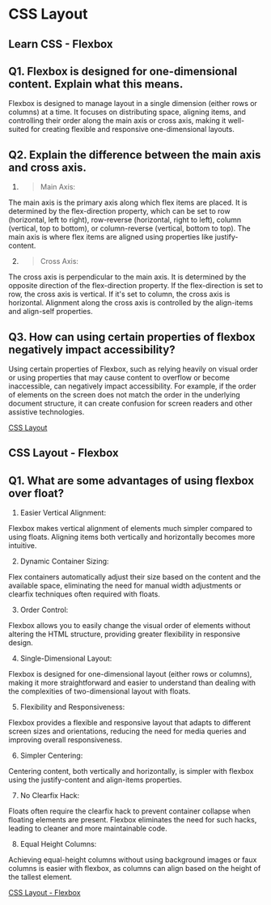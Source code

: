 # CSS Layout

## Learn CSS - Flexbox

## Q1. Flexbox is designed for one-dimensional content. Explain what this means.

Flexbox is designed to manage layout in a single dimension (either rows or columns) at a time. It focuses on distributing space, aligning items, and controlling their order along the main axis or cross axis, making it well-suited for creating flexible and responsive one-dimensional layouts.

## Q2. Explain the difference between the main axis and cross axis.

1) > Main Axis:

The main axis is the primary axis along which flex items are placed.
It is determined by the flex-direction property, which can be set to row (horizontal, left to right), row-reverse (horizontal, right to left), column (vertical, top to bottom), or column-reverse (vertical, bottom to top).
The main axis is where flex items are aligned using properties like justify-content.

2) > Cross Axis:

The cross axis is perpendicular to the main axis.
It is determined by the opposite direction of the flex-direction property.
If the flex-direction is set to row, the cross axis is vertical. If it's set to column, the cross axis is horizontal.
Alignment along the cross axis is controlled by the align-items and align-self properties.

## Q3. How can using certain properties of flexbox negatively impact accessibility?

Using certain properties of Flexbox, such as relying heavily on visual order or using properties that may cause content to overflow or become inaccessible, can negatively impact accessibility. For example, if the order of elements on the screen does not match the order in the underlying document structure, it can create confusion for screen readers and other assistive technologies.

[CSS Layout](https://web.dev/learn/css/flexbox/)

## CSS Layout - Flexbox

## Q1. What are some advantages of using flexbox over float?

1) Easier Vertical Alignment:

Flexbox makes vertical alignment of elements much simpler compared to using floats. Aligning items both vertically and horizontally becomes more intuitive.

2) Dynamic Container Sizing:

Flex containers automatically adjust their size based on the content and the available space, eliminating the need for manual width adjustments or clearfix techniques often required with floats.

3) Order Control:

Flexbox allows you to easily change the visual order of elements without altering the HTML structure, providing greater flexibility in responsive design.

4) Single-Dimensional Layout:

Flexbox is designed for one-dimensional layout (either rows or columns), making it more straightforward and easier to understand than dealing with the complexities of two-dimensional layout with floats.

5) Flexibility and Responsiveness:

Flexbox provides a flexible and responsive layout that adapts to different screen sizes and orientations, reducing the need for media queries and improving overall responsiveness.

6) Simpler Centering:

Centering content, both vertically and horizontally, is simpler with flexbox using the justify-content and align-items properties.

7) No Clearfix Hack:

Floats often require the clearfix hack to prevent container collapse when floating elements are present. Flexbox eliminates the need for such hacks, leading to cleaner and more maintainable code.

8) Equal Height Columns:

Achieving equal-height columns without using background images or faux columns is easier with flexbox, as columns can align based on the height of the tallest element.

[CSS Layout - Flexbox](https://developer.mozilla.org/en-US/docs/Learn/CSS/CSS_layout/Flexbox)